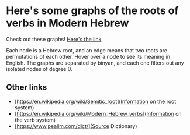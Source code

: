 # Here's some graphs of the roots of verbs in Modern Hebrew
Check out these graphs! [Here's the link](html/)

Each node is a Hebrew root, and an edge means that two roots are permutations of each other.
Hover over a node to see its meaning in English.
The graphs are separated by binyan, and each one filters out any isolated nodes of degree 0. 

## Other links
- [https://en.wikipedia.org/wiki/Semitic_root](Information on the root system)
- [https://en.wikipedia.org/wiki/Modern_Hebrew_verbs](Information on the verb system)
- [https://www.pealim.com/dict/](Source Dictionary)
